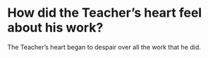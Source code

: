# How did the Teacher’s heart feel about his work?

The Teacher’s heart began to despair over all the work that he did.
